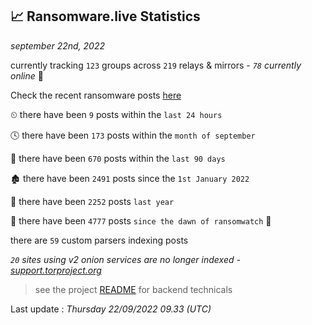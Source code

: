 
## 📈 Ransomware.live Statistics
_september 22nd, 2022_

currently tracking `123` groups across `219` relays & mirrors - _`78` currently online_ 📡

Check the recent ransomware posts [here](https://www.ransomware.live/#/recentposts)


⏲ there have been `9` posts within the `last 24 hours`

🕓 there have been `173` posts within the `month of september`

📅 there have been `670` posts within the `last 90 days`

🏚 there have been `2491` posts since the `1st January 2022`

🚀 there have been `2252` posts `last year`

🦕 there have been `4777` posts `since the dawn of ransomwatch` 🐣

there are `59` custom parsers indexing posts

_`20` sites using v2 onion services are no longer indexed - [support.torproject.org](https://support.torproject.org/onionservices/v2-deprecation/)_

> see the project [README](https://github.com/jmousqueton/ransomwatch#readme) for backend technicals



Last update : _Thursday 22/09/2022 09.33 (UTC)_

